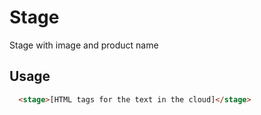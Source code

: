 # Stage

Stage with image and product name

## Usage

```html
  <stage>[HTML tags for the text in the cloud]</stage>
```
